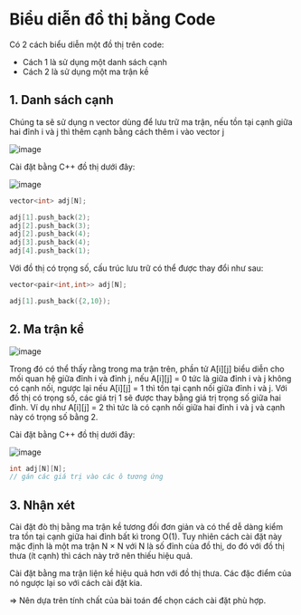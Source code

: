 # Biểu diễn đồ thị bằng Code

Có 2 cách biểu diễn một đồ thị trên code:
- Cách 1 là sử dụng một danh sách cạnh
- Cách 2 là sử dụng một ma trận kề

## 1. Danh sách cạnh
Chúng ta sẽ sử dụng n vector dùng để lưu trữ ma trận, nếu tồn tại cạnh giữa hai đỉnh i và j thì thêm cạnh bằng cách thêm i vào vector j

![image](https://github.com/HieuHuyNguyenzz/CompetitiveProgramming/assets/135397654/761131c1-7590-48d0-ac9b-037d1af7c367)

Cài đặt bằng C++ đồ thị dưới đây:

![image](https://github.com/HieuHuyNguyenzz/CompetitiveProgramming/assets/135397654/d769878d-ce68-4fbf-a57d-7ef895d329f5)

```cpp
vector<int> adj[N];

adj[1].push_back(2);
adj[2].push_back(3);
adj[2].push_back(4);
adj[3].push_back(4);
adj[4].push_back(1);
```

Với đồ thị có trọng số, cấu trúc lưu trữ có thể được thay đổi như sau:
```cpp
vector<pair<int,int>> adj[N];

adj[1].push_back({2,10});
```

## 2. Ma trận kề
![image](https://github.com/HieuHuyNguyenzz/CompetitiveProgramming/assets/135397654/9b88ed2e-cb55-4bd4-84f1-80f0af3628d2)

Trong đó có thể thấy rằng trong ma trận trên, phần tử A[i][j] biểu diễn cho mối quan hệ giữa đỉnh i và đỉnh j, nếu A[i][j] = 0 tức là giữa đỉnh i và j không có cạnh nối, ngược lại nếu A[i][j] = 1 thì tồn tại cạnh nối giữa đỉnh i và j. 
Với đồ thị có trọng số, các giá trị 1 sẽ được thay bằng giá trị trọng số giữa hai đỉnh. Ví dụ như A[i][j] = 2 thì tức là có cạnh nối giữa hai đỉnh i và j và cạnh này có trọng số bằng 2.

Cài đặt bằng C++ đồ thị dưới đây:

![image](https://github.com/HieuHuyNguyenzz/CompetitiveProgramming/assets/135397654/d769878d-ce68-4fbf-a57d-7ef895d329f5)

```cpp
int adj[N][N];
// gán các giá trị vào các ô tương ứng
```

## 3. Nhận xét
Cài đặt đò thị bằng ma trận kề tương đối đơn giản và có thể dễ dàng kiểm tra tồn tại cạnh giữa hai đỉnh bất kì trong O(1). Tuy nhiên cách cài đặt này mặc định là một ma trận N $\times$ N với N là số đỉnh của đồ thị, do đó với đồ thị thưa (ít cạnh) thì cách này trở nên thiếu hiệu quả.

Cài đặt bằng ma trận liện kề hiệu quả hơn với đồ thị thưa. Các đặc điểm của nó ngược lại so với cách cài đặt kia.

=> Nên dựa trên tính chất của bài toán để chọn cách cài đặt phù hợp.
